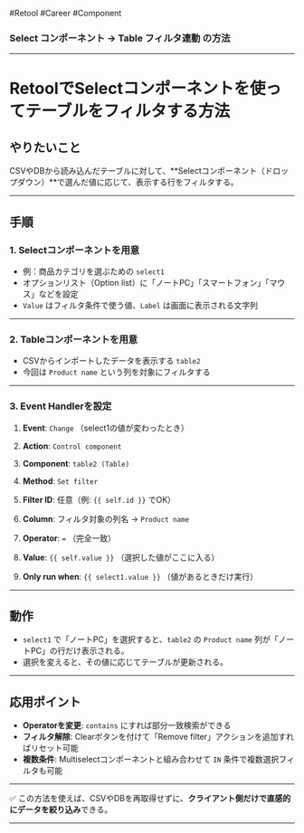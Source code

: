 
  #Retool  #Career  #Component
  
### Select コンポーネント → Table フィルタ連動 の方法

---

# RetoolでSelectコンポーネントを使ってテーブルをフィルタする方法

## やりたいこと

CSVやDBから読み込んだテーブルに対して、**Selectコンポーネント（ドロップダウン）**で選んだ値に応じて、表示する行をフィルタする。

---

## 手順

### 1. Selectコンポーネントを用意

- 例：商品カテゴリを選ぶための `select1`
- オプションリスト（Option list）に「ノートPC」「スマートフォン」「マウス」などを設定
- `Value` はフィルタ条件で使う値、`Label` は画面に表示される文字列
    

---

### 2. Tableコンポーネントを用意
- CSVからインポートしたデータを表示する `table2`
- 今回は `Product name` という列を対象にフィルタする
    

---

### 3. Event Handlerを設定

1. **Event**: `Change` （select1の値が変わったとき）
2. **Action**: `Control component`
3. **Component**: `table2 (Table)`
4. **Method**: `Set filter`
5. **Filter ID**: 任意（例: `{{ self.id }}` でOK）
6. **Column**: フィルタ対象の列名 → `Product name`
7. **Operator**: `=` （完全一致）
    
8. **Value**: `{{ self.value }}` （選択した値がここに入る）
9. **Only run when**: `{{ select1.value }}` （値があるときだけ実行）
    

---

## 動作

- `select1` で「ノートPC」を選択すると、`table2` の `Product name` 列が「ノートPC」の行だけ表示される。
- 選択を変えると、その値に応じてテーブルが更新される。
    

---

## 応用ポイント

- **Operatorを変更**: `contains` にすれば部分一致検索ができる
- **フィルタ解除**: Clearボタンを付けて「Remove filter」アクションを追加すればリセット可能
- **複数条件**: Multiselectコンポーネントと組み合わせて `IN` 条件で複数選択フィルタも可能
    

---

✅ この方法を使えば、CSVやDBを再取得せずに、**クライアント側だけで直感的にデータを絞り込み**できる。

---
